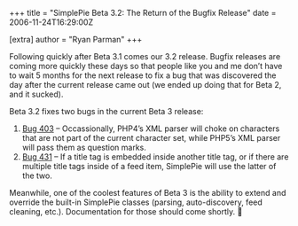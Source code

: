 +++
title = "SimplePie Beta 3.2: The Return of the Bugfix Release"
date = 2006-11-24T16:29:00Z

[extra]
author = "Ryan Parman"
+++

Following quickly after Beta 3.1 comes our 3.2 release. Bugfix releases are coming more quickly these days so that people like you and me don’t have to wait 5 months for the next release to fix a bug that was discovered the day after the current release came out (we ended up doing that for Beta 2, and it sucked).

Beta 3.2 fixes two bugs in the current Beta 3 release:

1. [Bug 403](/support/viewtopic.php?id=403) – Occassionally, PHP4’s XML parser will choke on characters that are not part of the current character set, while PHP5’s XML parser will pass them as question marks.
2. [Bug 431](/support/viewtopic.php?id=431) – If a title tag is embedded inside another title tag, or if there are multiple title tags inside of a feed item, SimplePie will use the latter of the two.

Meanwhile, one of the coolest features of Beta 3 is the ability to extend and override the built-in SimplePie classes (parsing, auto-discovery, feed cleaning, etc.). Documentation for those should come shortly. 🙂
